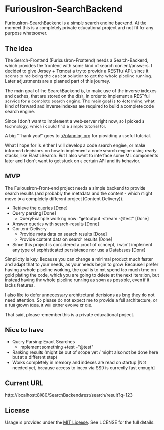 # FuriousIron-SearchBackend

FuriousIron-SearchBackend is a simple search engine backend. At the moment this is a completely
private educational project and not fit for any purpose whatsoever.

## The Idea

The Search-Frontend (FuriousIron-Frontend) needs a Search-Backend, which provides the frontend 
with some kind of search content/answers. I decided to give Jersey + Tomcat a try to provide a 
RESTful API, since it seems to me being the easiest solution to get the whole pipeline running.
Later adjustments are a planned part of this journey.

The main goal of the SearchBackend is, to make use of the inverse indexes and caches, that are
stored on the disk, in order to implement a RESTful service for a complete search engine. The
main goal is to determine, what kind of forward and inverse indexes are required to build a 
complete code search engine.

Since I don't want to implement a web-server right now, so I picked a technology, which i could
find a simple tutorial for.

A big "Thank you!" goes to [o7planning.org](https://o7planning.org/de/11199/die-anleitung-zum-java-restful-web-services-fur-den-anfanger) for providing a useful tutorial.

What I hope for is, either I will develop a code search engine, or make informed decisions on
how to implement a code search engine using ready stacks, like ElasticSearch. But I also want
to interface some ML components later and I don't want to get stuck on a certain API and its 
behavior.

## MVP

The FuriousIron-Front-end project needs a simple backend to provide search results (and probably 
the metadata and the content - which might move to a completely different project (Content-Delivery)).

* Retrieve the queries [Done]
* Query parsing [Done]
  * QueryExample working now: "getoutput -stream -@test" [Done]
* Answer queries with search-results [Done]
* Content-Delivery
  * Provide meta data on search results [Done]
  * Provide content data on search results [Done]
* Since this project is considered a proof of concept, i won't implement any type of sophisticated persistence nor use a Databases [Done]

Simplicity is key. Because you can change a minimal product much faster and adapt that to your needs,
as your needs begin to grow. Because I prefer having a whole pipeline working, the goal is to not 
spend too much time on gold plating the code, which you are going to delete at the next iteration, but 
instead having the whole pipeline running as soon as possible, even if it lacks features. 

I also like to defer unnecessary architectural decisions as long they do not need attention. So please
do not expect me to provide a full architecture, or a full grown idea. It will either evolve or die.

That said, please remember this is a private educational project.

## Nice to have

* Query Parsing: Exact Searches
  * implement something +test -"@test"
* Ranking results (might be out of scope yet / might also not be done here but at a different step)
* Works completely in memory and indexes are read on startup [Not needed yet, because access to index via SSD is currently fast enough]

## Current URL

http://localhost:8080/SearchBackend/rest/search/result?q=123

## License

Usage is provided under the [MIT License](http://opensource.org/licenses/mit-license.php). See LICENSE for the full details.
